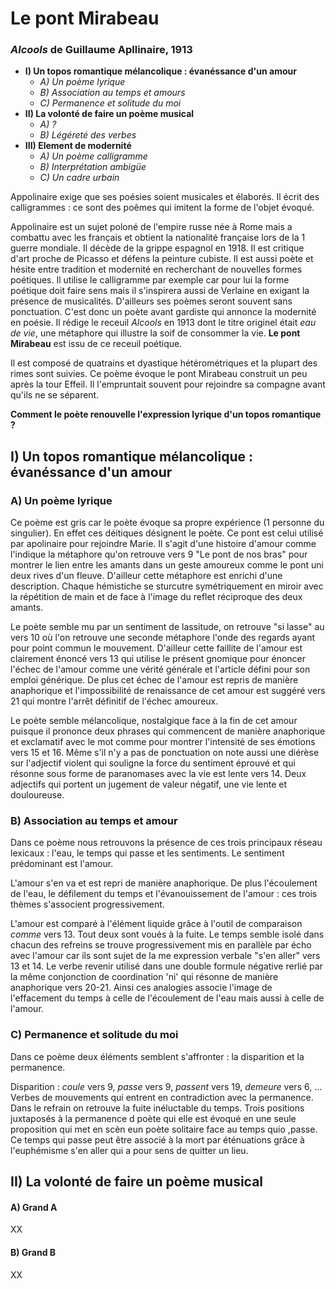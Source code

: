 # Le pont Mirabeau
### *Alcools* de Guillaume Apllinaire, 1913

* **I) Un topos romantique mélancolique : évanéssance d'un amour**
    * *A) Un poème lyrique*
    * *B) Association au temps et amours*
    * *C) Permanence et solitude du moi*
* **II) La volonté de faire un poème musical**
    * *A) ?*
    * *B) Légéreté des verbes*
* **III) Element de modernité**
    * *A) Un poème calligramme*
    * *B) Interprétation ambigüe*
    * *C) Un cadre urbain*

Appolinaire exige que ses poésies soient musicales et élaborés. Il écrit des calligrammes : ce sont des poêmes qui imitent la forme de l'objet évoqué.

Appolinaire est un sujet poloné de l'empire russe née à Rome mais a combattu avec les français et obtient la nationalité française lors de la 1 guerre mondiale. Il décède de la grippe espagnol en 1918. Il est critique d'art proche de Picasso et défens la peinture cubiste. Il est aussi poète et hésite entre tradition et modernité en recherchant de nouvelles formes poétiques. Il utilise le calligramme par exemple car pour lui la forme poétique doit faire sens mais il s'inspirera aussi de Verlaine en exigant la présence de musicalités. D'ailleurs ses poèmes seront souvent sans ponctuation. C'est donc un poète avant gardiste qui annonce la modernité en poésie. Il rédige le receuil *Alcools* en 1913 dont le titre originel était *eau de vie*, une métaphore qui illustre la soif de consommer la vie. **Le pont Mirabeau** est issu de ce receuil poétique.

Il est composé de quatrains et dyastique hétérométriques et la plupart des rimes sont suivies. Ce poème évoque le pont Mirabeau construit un peu après la tour Effeil. Il l'empruntait souvent pour rejoindre sa compagne avant qu'ils ne se séparent.

**Comment le poète renouvelle l'expression lyrique d'un topos romantique ?**

## I) Un topos romantique mélancolique : évanéssance d'un amour

### A) Un poème lyrique

Ce poème est gris car le poète évoque sa propre expérience (1 personne du singulier). En effet ces déitiques désignent le poète. Ce pont est celui utilisé par apolinaire pour rejoindre Marie. Il s'agit d'une histoire d'amour comme l'indique la métaphore qu'on retrouve vers 9 "Le pont de nos bras" pour montrer le lien entre les amants dans un geste amoureux comme le pont uni deux rives d'un fleuve. D'ailleur cette métaphore est enrichi d'une description. Chaque hémistiche se sturcutre symétriquement en miroir avec la répétition de main et de face à l'image du reflet réciproque des deux amants.

Le poète semble mu par un sentiment de lassitude, on retrouve "si lasse" au vers 10 où l'on retrouve une seconde métaphore l'onde des regards ayant pour point commun le mouvement. D'ailleur cette faillite de l'amour est clairement énoncé vers 13 qui utilise le présent gnomique pour énoncer l'échec de l'amour comme une vérité générale et l'article défini pour son emploi générique. De plus cet échec de l'amour est repris de manière anaphorique et l'impossibilité de renaissance de cet amour est suggéré vers 21 qui montre l'arrêt définitif de l'échec amoureux.

Le poète semble mélancolique, nostalgique face à la fin de cet amour puisque il prononce deux phrases qui commencent de manière anaphorique et exclamatif avec le mot comme pour montrer l'intensité de ses émotions vers 15 et 16. Même s'il n'y a pas de ponctuation on note aussi une diérèse sur l'adjectif violent qui souligne la force du sentiment éprouvé et qui résonne sous forme de paranomases avec la vie est lente vers 14. Deux adjectifs qui portent un jugement de valeur négatif, une vie lente et douloureuse.

### B) Association au temps et amour

Dans ce poème nous retrouvons la présence de ces trois principaux réseau lexicaux : l'eau, le temps qui passe et les sentiments. Le sentiment prédominant est l'amour. 

L'amour s'en va et est repri de manière anaphorique. De plus l'écoulement de l'eau, le défilement du temps et l'évanouissement de l'amour : ces trois thèmes s'associent progressivement.

L'amour est comparé à l'élément liquide grâce à l'outil de comparaison *comme* vers 13. Tout deux sont voués à la fuite. Le temps semble isolé dans chacun des refreins se trouve progressivement mis en parallèle par écho avec l'amour car ils sont sujet de la me expression verbale "s'en aller" vers 13 et 14. Le verbe revenir utilisé dans une double formule négative rerlié par la même conjonction de coordination 'ni' qui résonne de manière anaphorique vers 20-21. Ainsi ces analogies associe l'image de l'effacement du temps à celle de l'écoulement de l'eau mais aussi à celle de l'amour.

### C) Permanence et solitude du moi

Dans ce poème deux éléments semblent s'affronter : la disparition et la permanence.

Disparition : *coule* vers 9, *passe* vers 9, *passent* vers 19, *demeure* vers 6, ... Verbes de mouvements qui entrent en contradiction avec la permanence. Dans le refrain on retrouve la fuite inéluctable du temps. Trois positions juxtaposés à la permanence d poète qui elle est évoqué en une seule proposition qui met en scèn eun poète solitaire face au temps quio ,passe. Ce temps qui passe peut être associé à la mort par éténuations grâce à l'euphémisme s'en aller qui a pour sens de quitter un lieu.

## II) La volonté de faire un poème musical

#### A) Grand A

XX

#### B) Grand B

XX
